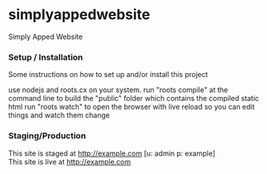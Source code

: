 simplyappedwebsite
==================

Simply Apped Website

### Setup / Installation
Some instructions on how to set up and/or install this project

use nodejs and roots.cx on your system.
run "roots compile" at the command line to build the "public" folder which contains the compiled static html
run "roots watch" to open the browser with live reload so you can edit things and watch them change

### Staging/Production
This site is staged at http://example.com [u: admin p: example]    
This site is live at http://example.com